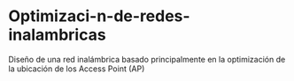 # Optimizaci-n-de-redes-inalambricas
Diseño de una red inalámbrica basado principalmente en la optimización de la ubicación de los Access Point (AP)
